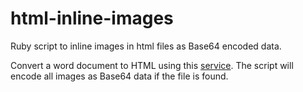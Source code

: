 html-inline-images
==================

Ruby script to inline images in html files as Base64 encoded data.

Convert a word document to HTML using this [service]('http://word2cleanhtml.com/'). The script will encode all images as Base64 data if the file is found.
